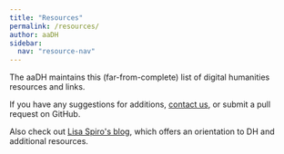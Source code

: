 ```yaml
---
title: "Resources"
permalink: /resources/
author: aaDH
sidebar:
  nav: "resource-nav"
---
```


The aaDH maintains this (far-from-complete) list of digital humanities resources and links.

If you have any suggestions for additions, [contact us](/about/contact/), or submit a pull request on GitHub.

Also check out [Lisa Spiro's blog](http://digitalscholarship.wordpress.com/2011/10/14/getting-started-in-the-digital-humanities), which offers an orientation to DH and additional resources.